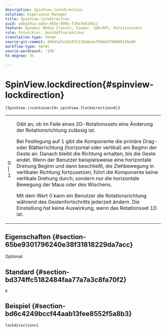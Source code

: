 ```yaml
---
description: SpinView.lockdirection
solution: Experience Manager
title: SpinView.lockdirection
uuid: adea34ca-adbe-465e-8991-f39a7a81d611
feature: Dynamic Media Classic, Viewer, SDK/API, Rotationssets
role: Entwickler, Geschäftspraktiker
translation-type: tm+mt
source-git-commit: 469d1a5c43a972116a8a2efb0de5708800130a99
workflow-type: tm+mt
source-wordcount: '135'
ht-degree: 3%

---
```



# SpinView.lockdirection{#spinview-lockdirection}

`[SpinView.|<containerId>_spinView.]lockdirection=0|1`

<table id="table_18D47E7C6A2D4D68B94225CB621D5F7C"> 
 <tbody> 
  <tr> 
   <td colname="col1"> <p> <span class="codeph"> 0 | 1 </span> </p> </td> 
   <td colname="col2"> <p> Gibt an, ob im Falle eines 2D-Rotationssets eine Änderung der Rotationsrichtung zulässig ist. </p> <p>Bei Festlegung auf <span class="codeph"> 1 </span> gibt die Komponente die primäre Drag- oder Blätterrichtung (horizontal oder vertikal) am Beginn der Geste an. Danach bleibt die Richtung erhalten, bis die Geste endet. Wenn der Benutzer beispielsweise eine horizontale Drehung Beginn und dann beschließt, die Ziehbewegung in vertikaler Richtung fortzusetzen, führt die Komponente keine vertikale Drehung durch; sondern nur die horizontale Bewegung der Maus oder des Wischens. </p> <p>Mit dem Wert <span class="codeph"> 0 </span> kann ein Benutzer die Rotationsrichtung während des Gestenfortschritts jederzeit ändern. Die Einstellung hat keine Auswirkung, wenn das Rotationsset 1D ist. </p> </td> 
  </tr> 
 </tbody> 
</table>

## Eigenschaften {#section-65be9301796240e38f31818229da7acc}

Optional.

## Standard {#section-bd374ffc5182484faa77a7a3c8fa70f2}

`0`

## Beispiel {#section-bd6c4249bccf44aab13fee8552f5a8b3}

`lockdirection=1`
